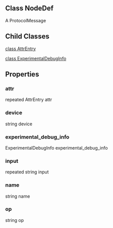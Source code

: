 ## Class NodeDef

A ProtocolMessage
## Child Classes
[class AttrEntry](https://www.tensorflow.org/api_docs/python/tf/compat/v1/NodeDef/AttrEntry)

[class ExperimentalDebugInfo](https://www.tensorflow.org/api_docs/python/tf/compat/v1/NodeDef/ExperimentalDebugInfo)

## Properties
### attr

repeated AttrEntry attr
### device

string device
### experimental_debug_info

ExperimentalDebugInfo experimental_debug_info
### input

repeated string input
### name

string name
### op

string op
